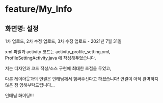 # feature/My_Info

## 화면명: 설정

1차 업로드, 2차 수정 업로드, 3차 수정 업로드 - 2021년 7월 31일

xml 파일과 activity 코드는 activity_profile_setting.xml, ProfileSettingActivity.java 에 작성해두었습니다.

저는 디자인과 코드 작성/소스 구현에 최대한 초점을 두었고, 

다른 레이아웃과의 연결은 인태님께서 힘써주신다고 하셨습니다! 연결이 아직 완벽하지 않은 점 양해부탁드립니다...

인태님 화이팅!!!
